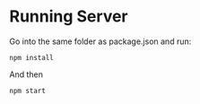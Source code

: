 # Running Server

Go into the same folder as package.json and run:

    npm install

And then

    npm start
